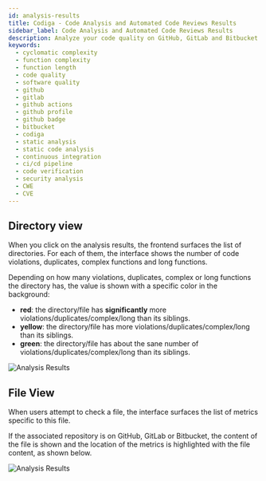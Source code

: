 ```yaml
---
id: analysis-results
title: Codiga - Code Analysis and Automated Code Reviews Results
sidebar_label: Code Analysis and Automated Code Reviews Results
description: Analyze your code quality on GitHub, GitLab and Bitbucket and spot any security or vulnerability issue. Support for 12+ languages, start for free today.
keywords:
  - cyclomatic complexity
  - function complexity
  - function length
  - code quality
  - software quality
  - github
  - gitlab
  - github actions
  - github profile
  - github badge
  - bitbucket
  - codiga
  - static analysis
  - static code analysis
  - continuous integration
  - ci/cd pipeline
  - code verification
  - security analysis
  - CWE
  - CVE
---
```


## Directory view

When you click on the analysis results, the frontend surfaces
the list of directories. For each of them, the interface
shows the number of code violations, duplicates, complex functions
and long functions.

Depending on how many violations, duplicates, complex or long
functions the directory has, the value is shown with a specific color
in the background:

- **red**: the directory/file has **significantly** more violations/duplicates/complex/long than its siblings.
- **yellow**: the directory/file has more violations/duplicates/complex/long than
  its siblings.
- **green**: the directory/file has about the sane number of violations/duplicates/complex/long than its siblings.

![Analysis Results](/img/analysis-results-01.png)

## File View

When users attempt to check a file, the interface surfaces the list of metrics specific to this file.

If the associated repository is on GitHub, GitLab or Bitbucket, the content of the file is
shown and the location of the metrics is highlighted with the file content, as shown below.

![Analysis Results](/img/analysis-results-02.png)
